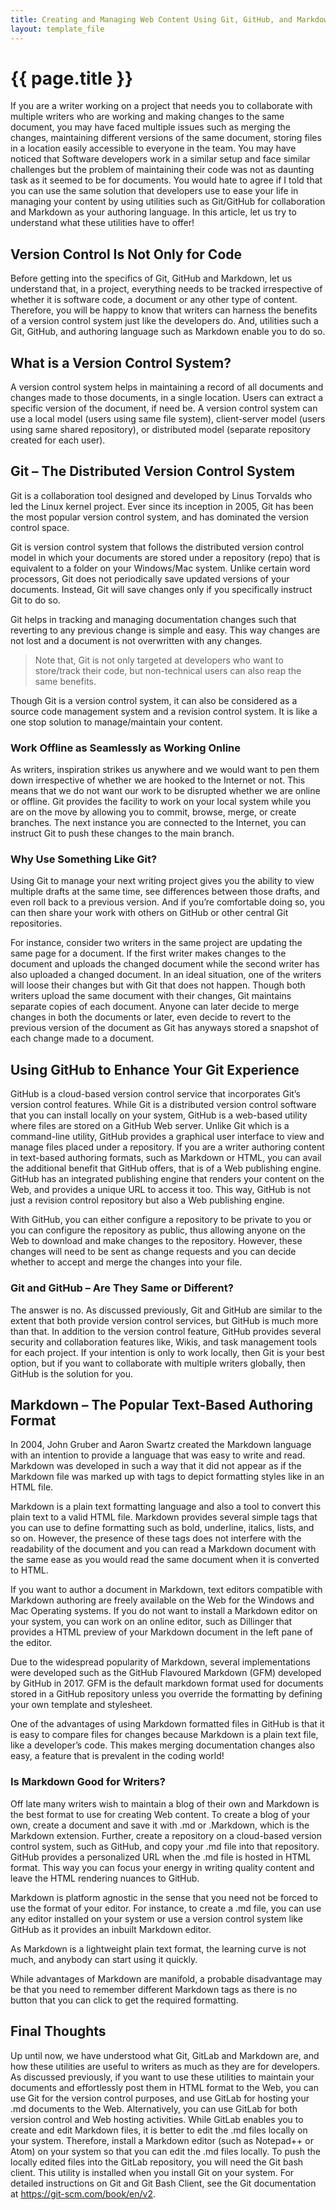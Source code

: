 ```yaml
---
title: Creating and Managing Web Content Using Git, GitHub, and Markdown
layout: template_file
---
```



# {{ page.title }}

If you are a writer working on a project that needs you to collaborate with multiple writers who are working and making changes to the same document, you may have faced multiple issues such as merging the changes, maintaining different versions of the same document, storing files in a location easily accessible to everyone in the team. You may have noticed that Software developers work in a similar setup and face similar challenges but the problem of maintaining their code was not as daunting task as it seemed to be for documents. You would hate to agree if I told that you can use the same solution that developers use to ease your life in managing your content by using utilities such as Git/GitHub for collaboration and Markdown as your authoring language.
In this article, let us try to understand what these utilities have to offer!

## Version Control Is Not Only for Code

Before getting into the specifics of Git, GitHub and Markdown, let us understand that, in a project, everything needs to be tracked irrespective of whether it is software code, a document or any other type of content. Therefore, you will be happy to know that writers can harness the benefits of a version control system just like the developers do. And, utilities such a Git, GitHub, and authoring language such as Markdown enable you to do so.

## What is a Version Control System?

A version control system helps in maintaining a record of all documents and changes made to those documents, in a single location. Users can extract a specific version of the document, if need be.  A version control system can use a local model (users using same file system), client-server model (users using same shared repository), or distributed model (separate repository created for each user).

## Git – The Distributed Version Control System

Git is a collaboration tool designed and developed by Linus Torvalds who led the Linux kernel project. Ever since its inception in 2005, Git has been the most popular version control system, and has dominated the version control space.

Git is version control system that follows the distributed version control model in which your documents are stored under a repository (repo) that is equivalent to a folder on your Windows/Mac system. Unlike certain word processors, Git does not periodically save updated versions of your documents. Instead, Git will save changes only if you specifically instruct Git to do so.

Git helps in tracking and managing documentation changes such that reverting to any previous change is simple and easy. This way changes are not lost and a document is not overwritten with any changes.

> Note that, Git is not only targeted at developers who want to store/track their code, but non-technical users can also reap the same benefits.

Though Git is a version control system, it can also be considered as a source code management system and a revision control system. It is like a one stop solution to manage/maintain your content.

### Work Offline as Seamlessly as Working Online

As writers, inspiration strikes us anywhere and we would want to pen them down irrespective of whether we are hooked to the Internet or not. This means that we do not want our work to be disrupted whether we are online or offline. Git provides the facility to work on your local system while you are on the move by allowing you to commit, browse, merge, or create branches. The next instance you are connected to the Internet, you can instruct Git to push these changes to the main branch.

### Why Use Something Like Git?

Using Git to manage your next writing project gives you the ability to view multiple drafts at the same time, see differences between those drafts, and even roll back to a previous version. And if you’re comfortable doing so, you can then share your work with others on GitHub or other central Git repositories.

For instance, consider two writers in the same project are updating the same page for a document. If the first writer makes changes to the document and uploads the changed document while the second writer has also uploaded a changed document. In an ideal situation, one of the writers will loose their changes but with Git that does not happen. Though both writers upload the same document with their changes, Git maintains separate copies of each document. Anyone can later decide to merge changes in both the documents or later, even decide to revert to the previous version of the document as Git has anyways stored a snapshot of each change made to a document.  

## Using GitHub to Enhance Your Git Experience

GitHub is a cloud-based version control service that incorporates Git’s version control features. While Git is a distributed version control software that you can install locally on your system, GitHub is a web-based utility where files are stored on a GitHub Web server. Unlike Git which is a command-line utility, GitHub provides a graphical user interface to view and manage files placed under a repository. If you are a writer authoring content in text-based authoring formats, such as Markdown or HTML, you can avail the additional benefit that GitHub offers, that is of a Web publishing engine. GitHub has an integrated publishing engine that renders your content on the Web, and provides a unique URL to access it too. This way, GitHub is not just a revision control repository but also a Web publishing engine.  

With GitHub, you can either configure a repository to be private to you or you can configure the repository as public, thus allowing anyone on the Web to download and make changes to the repository. However, these changes will need to be sent as change requests and you can decide whether to accept and merge the changes into your file.

### Git and GitHub – Are They Same or Different?

The answer is no. As discussed previously, Git and GitHub are similar to the extent that both provide version control services, but GitHub is much more than that. In addition to the version control feature, GitHub provides several security and collaboration features like, Wikis, and task management tools for each project. If your intention is only to work locally, then Git is your best option, but if you want to collaborate with multiple writers globally, then GitHub is the solution for you.


## Markdown – The Popular Text-Based Authoring Format

In 2004, John Gruber and Aaron Swartz created the Markdown language with an intention to provide a language that was easy to write and read. Markdown was developed in such a way that it did not appear as if the Markdown file was marked up with tags to depict formatting styles like in an HTML file.

Markdown is a plain text formatting language and also a tool to convert this plain text to a valid HTML file. Markdown provides several simple tags that you can use to define formatting such as bold, underline, italics, lists, and so on. However, the presence of these tags does not interfere with the readability of the document and you can read a Markdown document with the same ease as you would read the same document when it is converted to HTML.

If you want to author a document in Markdown, text editors compatible with Markdown authoring are freely available on the Web for the Windows and Mac Operating systems. If you do not want to install a Markdown editor on your system, you can work on an online editor, such as Dillinger that provides a HTML preview of your Markdown document in the left pane of the editor.

Due to the widespread popularity of Markdown, several implementations were developed such as the GitHub Flavoured Markdown (GFM) developed by GitHub in 2017. GFM is the default markdown format used for documents stored in a GitHub repository unless you override the formatting by defining your own template and stylesheet.

One of the advantages of using Markdown formatted files in GitHub is that it is easy to compare files for changes because Markdown is a plain text file, like a developer’s code. This makes merging documentation changes also easy, a feature that is prevalent in the coding world!


### Is Markdown Good for Writers?

Off late many writers wish to maintain a blog of their own and Markdown is the best format to use for creating Web content. To create a blog of your own, create a document and save it with .md or .Markdown, which is the Markdown extension. Further, create a repository on a cloud-based version control system, such as GitHub, and copy your .md file into that repository. GitHub provides a personalized URL when the .md file is hosted in HTML format. This way you can focus your energy in writing quality content and leave the HTML rendering nuances to GitHub.

Markdown is platform agnostic in the sense that you need not be forced to use the format of your editor. For instance, to create a .md file, you can use any editor installed on your system or use a version control system like GitHub as it provides an inbuilt Markdown editor.

As Markdown is a lightweight plain text format, the learning curve is not much, and anybody can start using it quickly.

While advantages of Markdown are manifold, a probable disadvantage may be that you need to remember different Markdown tags as there is no button that you can click to get the required formatting.


## Final Thoughts

Up until now, we have understood what Git, GitLab and Markdown are, and how these utilities are useful to writers as much as they are for developers. As discussed previously, if you want to use these utilities to maintain your documents and effortlessly post them in HTML format to the Web, you can use Git for the version control purposes, and use GitLab for hosting your .md documents to the Web. Alternatively, you can use GitLab for both version control and Web hosting activities. While GitLab enables you to create and edit Markdown files, it is better to edit the .md files locally on your system. Therefore, install a Markdown editor (such as Notepad++ or Atom) on your system so that you can edit the .md files locally. To push the locally edited files into the GitLab repository, you will need the Git bash client. This utility is installed when you install Git on your system. For detailed instructions on Git and Git Bash Client, see the Git documentation at https://git-scm.com/book/en/v2.
